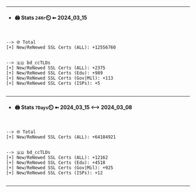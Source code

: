 

---
- #### 🖨️ **Stats** `24Hr`⏲️ ➼ 2024_03_15
```console


--> 🌐 Total
[+] New/ReNewed SSL Certs (ALL): +12556760


--> 🇧🇩 bd_ccTLDs
[+] New/ReNewed SSL Certs (ALL): +2375
[+] New/ReNewed SSL Certs (Edu): +989
[+] New/ReNewed SSL Certs (Gov|Mil): +113
[+] New/ReNewed SSL Certs (ISPs): +5


```

---
- #### 🖨️ **Stats** `7Days`⏲️ ➼ 2024_03_15 <--> 2024_03_08
```console


--> 🌐 Total
[+] New/ReNewed SSL Certs (ALL): +64184921


--> 🇧🇩 bd_ccTLDs
[+] New/ReNewed SSL Certs (ALL): +12162
[+] New/ReNewed SSL Certs (Edu): +4518
[+] New/ReNewed SSL Certs (Gov|Mil): +925
[+] New/ReNewed SSL Certs (ISPs): +12


```

---

